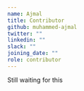 ```yaml
---
name: Ajmal
title: Contributor
github: muhammed-ajmal
twitter: ""
linkedin: ""
slack: ""
joining_date: ""
role: contributor
---
```


Still waiting for this
